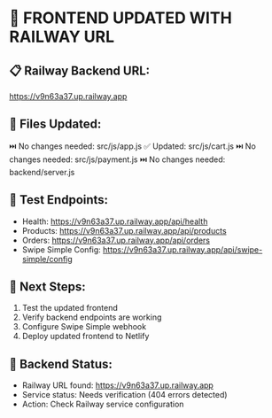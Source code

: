 # 🔧 FRONTEND UPDATED WITH RAILWAY URL

## 📋 **Railway Backend URL:**
https://v9n63a37.up.railway.app

## 🔄 **Files Updated:**
⏭️ No changes needed: src/js/app.js
✅ Updated: src/js/cart.js
⏭️ No changes needed: src/js/payment.js
⏭️ No changes needed: backend/server.js

## 🧪 **Test Endpoints:**
- Health: https://v9n63a37.up.railway.app/api/health
- Products: https://v9n63a37.up.railway.app/api/products
- Orders: https://v9n63a37.up.railway.app/api/orders
- Swipe Simple Config: https://v9n63a37.up.railway.app/api/swipe-simple/config

## 🎯 **Next Steps:**
1. Test the updated frontend
2. Verify backend endpoints are working
3. Configure Swipe Simple webhook
4. Deploy updated frontend to Netlify

## 🚨 **Backend Status:**
- Railway URL found: https://v9n63a37.up.railway.app
- Service status: Needs verification (404 errors detected)
- Action: Check Railway service configuration
